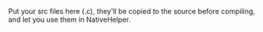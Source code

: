 Put your src files here (.c), they'll be copied to the source before compiling, and let you use them in NativeHelper.
